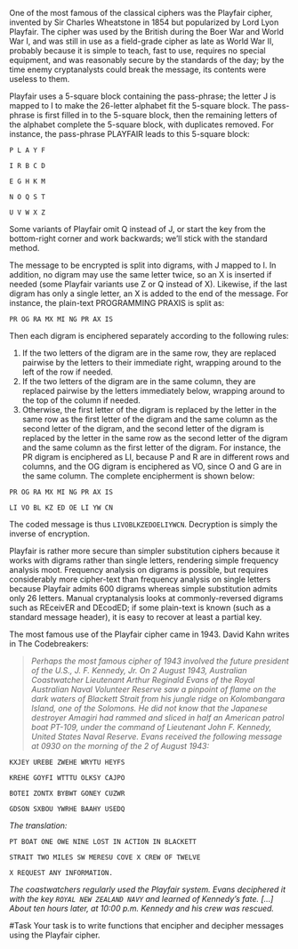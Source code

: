 One of the most famous of the classical ciphers was the Playfair cipher, invented by Sir Charles Wheatstone in 1854 but popularized by Lord Lyon Playfair. The cipher was used by the British during the Boer War and World War I, and was still in use as a field-grade cipher as late as World War II, probably because it is simple to teach, fast to use, requires no special equipment, and was reasonably secure by the standards of the day; by the time enemy cryptanalysts could break the message, its contents were useless to them.

Playfair uses a 5-square block containing the pass-phrase; the letter J is mapped to I to make the 26-letter alphabet fit the 5-square block. The pass-phrase is first filled in to the 5-square block, then the remaining letters of the alphabet complete the 5-square block, with duplicates removed. For instance, the pass-phrase PLAYFAIR leads to this 5-square block:

`P L A Y F`

`I R B C D`

`E G H K M`

`N O Q S T`

`U V W X Z`

Some variants of Playfair omit Q instead of J, or start the key from the bottom-right corner and work backwards; we’ll stick with the standard method.

The message to be encrypted is split into digrams, with J mapped to I. In addition, no digram may use the same letter twice, so an X is inserted if needed (some Playfair variants use Z or Q instead of X). Likewise, if the last digram has only a single letter, an X is added to the end of the message. For instance, the plain-text PROGRAMMING PRAXIS is split as:

`PR OG RA MX MI NG PR AX IS`

Then each digram is enciphered separately according to the following rules:

1. If the two letters of the digram are in the same row, they are replaced pairwise by the letters to their immediate right, wrapping around to the left of the row if needed.
2. If the two letters of the digram are in the same column, they are replaced pairwise by the letters immediately below, wrapping around to the top of the column if needed.
3. Otherwise, the first letter of the digram is replaced by the letter in the same row as the first letter of the digram and the same column as the second letter of the digram, and the second letter of the digram is replaced by the letter in the same row as the second letter of the digram and the same column as the first letter of the digram.
For instance, the PR digram is enciphered as LI, because P and R are in different rows and columns, and the OG digram is enciphered as VO, since O and G are in the same column. The complete encipherment is shown below:

`PR OG RA MX MI NG PR AX IS`

`LI VO BL KZ ED OE LI YW CN`

The coded message is thus `LIVOBLKZEDOELIYWCN`. Decryption is simply the inverse of encryption.

Playfair is rather more secure than simpler substitution ciphers because it works with digrams rather than single letters, rendering simple frequency analysis moot. Frequency analysis on digrams is possible, but requires considerably more cipher-text than frequency analysis on single letters because Playfair admits 600 digrams whereas simple substitution admits only 26 letters. Manual cryptanalysis looks at commonly-reversed digrams such as REceivER and DEcodED; if some plain-text is known (such as a standard message header), it is easy to recover at least a partial key.

The most famous use of the Playfair cipher came in 1943. David Kahn writes in The Codebreakers:

>*Perhaps the most famous cipher of 1943 involved the future president of the U.S., J. F. Kennedy, Jr. On 2 August 1943, Australian Coastwatcher Lieutenant Arthur Reginald Evans of the Royal Australian Naval Volunteer Reserve saw a pinpoint of flame on the dark waters of Blackett Strait from his jungle ridge on Kolombangara Island, one of the Solomons. He did not know that the Japanese destroyer Amagiri had rammed and sliced in half an American patrol boat PT-109, under the command of Lieutenant John F. Kennedy, United States Naval Reserve. Evans received the following message at 0930 on the morning of the 2 of August 1943:*

`KXJEY UREBE ZWEHE WRYTU HEYFS`

`KREHE GOYFI WTTTU OLKSY CAJPO`

`BOTEI ZONTX BYBWT GONEY CUZWR`

`GDSON SXBOU YWRHE BAAHY USEDQ`

*The translation:*

`PT BOAT ONE OWE NINE LOST IN ACTION IN BLACKETT`

`STRAIT TWO MILES SW MERESU COVE X CREW OF TWELVE`

`X REQUEST ANY INFORMATION.`

*The coastwatchers regularly used the Playfair system. Evans deciphered it with the key `ROYAL NEW ZEALAND NAVY` and learned of Kennedy’s fate. […] About ten hours later, at 10:00 p.m. Kennedy and his crew was rescued.*

#Task
Your task is to write functions that encipher and decipher messages using the Playfair cipher. 
